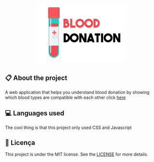 
<h1 align="center">
    <img src="./imagens/icon-repo.png" alt="Blood Donation" width="300px" />
</h1>

## :clipboard: About the project

A web application that helps you understand blood donation by showing which blood types are compatible with each other click [here](https://dribbble.com/)

## :computer: Languages used

The cool thing is that this project only used CSS and Javascript

## :book: Licença

This project is under the MIT license. See the [LICENSE](LICENSE.md) for more details.
